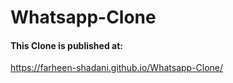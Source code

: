 # Whatsapp-Clone

#### This Clone is published at:

https://farheen-shadani.github.io/Whatsapp-Clone/
